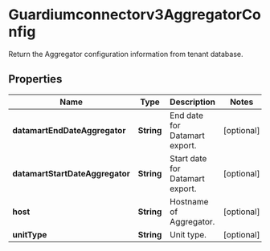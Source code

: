 

# Guardiumconnectorv3AggregatorConfig

Return the Aggregator configuration information from tenant database.

## Properties

| Name | Type | Description | Notes |
|------------ | ------------- | ------------- | -------------|
|**datamartEndDateAggregator** | **String** | End date for Datamart export. |  [optional] |
|**datamartStartDateAggregator** | **String** | Start date for Datamart export. |  [optional] |
|**host** | **String** | Hostname of Aggregator. |  [optional] |
|**unitType** | **String** | Unit type. |  [optional] |



